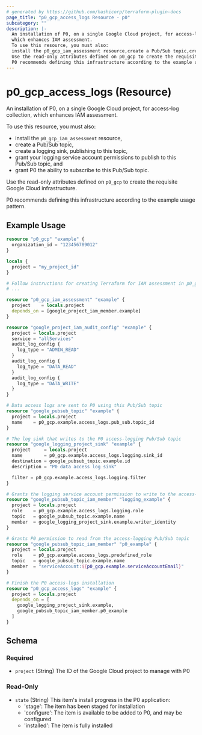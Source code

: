 ```yaml
---
# generated by https://github.com/hashicorp/terraform-plugin-docs
page_title: "p0_gcp_access_logs Resource - p0"
subcategory: ""
description: |-
  An installation of P0, on a single Google Cloud project, for access-log collection,
  which enhances IAM assessment.
  To use this resource, you must also:
  install the p0_gcp_iam_assessment resource,create a Pub/Sub topic,create a logging sink, publishing to this topic,grant your logging service account permissions to publish to this Pub/Sub topic, andgrant P0 the ability to subscribe to this Pub/Sub topic.
  Use the read-only attributes defined on p0_gcp to create the requisite Google Cloud infrastructure.
  P0 recommends defining this infrastructure according to the example usage pattern.
---
```


# p0_gcp_access_logs (Resource)

An installation of P0, on a single Google Cloud project, for access-log collection,
which enhances IAM assessment.

To use this resource, you must also:
- install the `p0_gcp_iam_assessment` resource,
- create a Pub/Sub topic,
- create a logging sink, publishing to this topic,
- grant your logging service account permissions to publish to this Pub/Sub topic, and
- grant P0 the ability to subscribe to this Pub/Sub topic.

Use the read-only attributes defined on `p0_gcp` to create the requisite Google Cloud infrastructure.

P0 recommends defining this infrastructure according to the example usage pattern.

## Example Usage

```terraform
resource "p0_gcp" "example" {
  organization_id = "123456789012"
}

locals {
  project = "my_project_id"
}

# Follow instructions for creating Terraform for IAM assessment in p0_gcp_iam_assessment documentation
# ...

resource "p0_gcp_iam_assessment" "example" {
  project    = locals.project
  depends_on = [google_project_iam_member.example]
}

resource "google_project_iam_audit_config" "example" {
  project = locals.project
  service = "allServices"
  audit_log_config {
    log_type = "ADMIN_READ"
  }
  audit_log_config {
    log_type = "DATA_READ"
  }
  audit_log_config {
    log_type = "DATA_WRITE"
  }
}

# Data access logs are sent to P0 using this Pub/Sub topic
resource "google_pubsub_topic" "example" {
  project = locals.project
  name    = p0_gcp.example.access_logs.pub_sub.topic_id
}

# The log sink that writes to the P0 access-logging Pub/Sub topic
resource "google_logging_project_sink" "example" {
  project     = locals.project
  name        = p0_gcp.example.access_logs.logging.sink_id
  destination = google_pubsub_topic.example.id
  description = "P0 data access log sink"

  filter = p0_gcp.example.access_logs.logging.filter
}

# Grants the logging service account permission to write to the access-logging Pub/Sub topic
resource "google_pubsub_topic_iam_member" "logging_example" {
  project = locals.project
  role    = p0_gcp.example.access_logs.logging.role
  topic   = google_pubsub_topic.example.name
  member  = google_logging_project_sink.example.writer_identity
}

# Grants P0 permission to read from the access-logging Pub/Sub topic
resource "google_pubsub_topic_iam_member" "p0_example" {
  project = locals.project
  role    = p0_gcp.example.access_logs.predefined_role
  topic   = google_pubsub_topic.example.name
  member  = "serviceAccount:${p0_gcp.example.serviceAccountEmail}"
}

# Finish the P0 access-logs installation
resource "p0_gcp_access_logs" "example" {
  project = locals.project
  depends_on = [
    google_logging_project_sink.example,
    google_pubsub_topic_iam_member.p0_example
  ]
}
```

<!-- schema generated by tfplugindocs -->
## Schema

### Required

- `project` (String) The ID of the Google Cloud project to manage with P0

### Read-Only

- `state` (String) This item's install progress in the P0 application:
	- 'stage': The item has been staged for installation
	- 'configure': The item is available to be added to P0, and may be configured
	- 'installed': The item is fully installed
